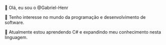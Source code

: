 👋 Olá, eu sou o @Gabriel-Henr

👀 Tenho interesse no mundo da programação e desenvolvimento de software.

🌱 Atualmente estou aprendendo C# e expandindo meu conhecimento nesta linguagem.
